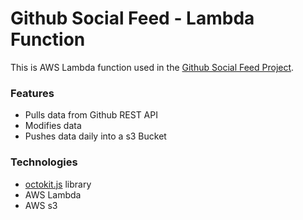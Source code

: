 # Github Social Feed - Lambda Function

This is AWS Lambda function used in the [Github Social Feed Project](https://github.com/jordanholtdev/github-social-feed).

### Features

* Pulls data from Github REST API
* Modifies data
* Pushes data daily into a s3 Bucket

### Technologies

* [octokit.js](https://github.com/octokit/octokit.js/) library
* AWS Lambda
* AWS s3